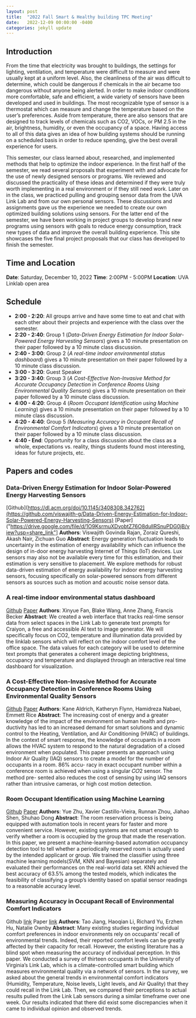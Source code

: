 ```yaml
---
layout: post
title:  "2022 Fall Smart & Healthy building TPC Meeting"
date:   2022-12-09 00:00:00 -0400
categories: jekyll update
---
```


## Introduction
From the time that electricity was brought to buildings, the settings for lighting, ventilation, and temperature were difficult to measure and were usually kept at a uniform level. Also, the cleanliness of the air was difficult to determine, which could be dangerous if chemicals in the air became too dangerous without anyone being alerted. In order to make indoor conditions more comfortable, safe and efficient, a wide variety of sensors have been developed and used in buildings. The most recognizable type of sensor is a thermostat which can measure and change the temperature based on the user’s preferences. Aside from temperature, there are also sensors that are designed to track levels of chemicals such as CO2, VOCs, or PM 2.5 in the air, brightness, humidity, or even the occupancy of a space. Having access to all of this data gives an idea of how building systems should be running on a scheduled basis in order to reduce spending, give the best overall experience for users.

This semester, our class learned about, researched, and implemented methods that help to optimize the indoor experience. In the first half of the semester, we read several proposals that experiment with and advocate for the use of newly designed sensors or programs. We reviewed and discussed the practicality of these ideas and determined if they were truly worth implementing in a real environment or if they still need work. Later on in the class, we practiced pulling and grouping sensor data from the UVA Link Lab and from our own personal sensors. These discussions and assignments gave us the experience we needed to create our own optimized building solutions using sensors. For the latter end of the semester, we have been working in project groups to develop brand new programs using sensors with goals to reduce energy consumption, track new types of data and improve the overall building experience. This site showcases the five final project proposals that our class has developed to finish the semester.

## Time and Location
 **Date**: Saturday, December 10, 2022
**Time**: 2:00PM - 5:00PM
**Location**: UVA Linklab open area

## Schedule

- **2:00 - 2:20**:
All groups arrive and have some time to eat and chat with each other about their projects and experience with the class over the semester.
- **2:20 - 2:40**:
Group 1 (*Data-Driven Energy Estimation for Indoor Solar-Powered Energy Harvesting Sensors*) gives a 10 minute presentation on their paper followed by a 10 minute class discussion.
- **2:40 - 3:00**:
Group 2 (*A real-time indoor environmental status dashboard*) gives a 10 minute presentation on their paper followed by a 10 minute class discussion.
- **3:00 - 3:20**:
Guest Speaker
- **3:20 - 3:40**:
Group 3 (*A Cost-Effective Non-Invasive Method for Accurate Occupancy Detection in Conference Rooms Using Environmental Quality Sensors*) gives a 10 minute presentation on their paper followed by a 10 minute class discussion.
- **4:00 - 4:20**:
Group 4 (*Room Occupant Identification using Machine Learning*) gives a 10 minute presentation on their paper followed by a 10 minute class discussion.
- **4:20 - 4:40**:
Group 5 *(Measuring Accuracy in Occupant Recall of Environmental Comfort Indicators*) gives a 10 minute presentation on their paper followed by a 10 minute class discussion.
- **4:40 - End**:
Opportunity for a class discussion about the class as a whole, expectations vs. reality, things students found most interesting, ideas for future projects, etc.


## Papers and codes
### Data-Driven Energy Estimation for Indoor Solar-Powered Energy Harvesting Sensors
[Github](https://dl.acm.org/doi/10.1145/3408308.342762](https://github.com/viswajith-g/Data-Driven-Energy-Estimation-for-Indoor-Solar-Powered-Energy-Harvesting-Sensors)
[Paper]("https://drive.google.com/file/d/1O9KsrmuXDvobtZ76O8dullRSnuPDG0jB/view?usp=share_link"]
**Authors**: Viswajith Govinda Rajan, Zoraiz Qureshi, Akash Nair, Zichuan Guo
**Abstract**: Energy generation fluctuation leads to uncertainty in the estimation of energy availability which can influence the design of in-door energy harvesting Internet of Things (IoT) devices. Lux sensors may also not be available every time for this estimation, and their estimation is very sensitive to placement. We explore methods for robust data-driven estimation of energy availability for indoor energy harvesting sensors, focusing specifically on solar-powered sensors from different sensors as sources such as motion and acoustic noise sensor data.

### A real-time indoor environmental status dashboard
[Github](https://github.com/12-plus-1/ieq_dashboard)
[Paper](https://drive.google.com/file/d/1CPtUY79hvp_KAKulfEddXntqV00pTxXF/view?usp=share_link)
**Authors**: Xinyue Fan, Blake Wang, Anne Zhang, Francis Becker
**Abstract**: We created a web interface that tracks real-time sensor data from select spaces in the Link Lab to generate text prompts for Craiyon, a free and accessible AI text to image generator. We will specifically focus on CO2, temperature and illumination data provided by the linklab sensors which will reflect on the indoor comfort level of the office space. The data values for each category will be used to determine text prompts that generates a coherent image depicting brightness, occupancy and temperature and displayed through an interactive real time dashboard for visualization.

### A Cost-Effective Non-Invasive Method for Accurate Occupancy Detection in Conference Rooms Using Environmental Quality Sensors
[Github]()
[Paper](https://drive.google.com/file/d/1WCO3tWpM7XH3Z6oL7SdGTq-0qO0omhVf/view?usp=share_link)
**Authors**: Kane Aldrich, Katheryn Flynn, Hamidreza Nabaei, Emmett Rice
**Abstract**: The increasing cost of energy and a greater knowledge of the impact of the environment on human health and pro- ductivity has led to an increased demand for smart solutions and dynamic control to the Heating, Ventilation, and Air Conditioning (HVAC) of buildings. In the context of smart response, the knowledge of occupants in a room allows the HVAC system to respond to the natural degradation of a closed environment when populated. This paper presents an approach using Indoor Air Quality (IAQ) sensors to create a model for the number of occupants in a room. 86% accu- racy in exact occupant number within a conference room is achieved when using a singular 𝐶𝑂2 sensor. The method pre- sented also reduces the cost of sensing by using IAQ sensors rather than intrusive cameras, or high cost motion detection.

### Room Occupant Identification using Machine Learning
[Github](https://github.com/rnzhou32/SHB-Project)
[Paper](https://drive.google.com/file/d/1AMfQdLBpTrx0bSzOMcM08Mm8PRJbGT8w/view?usp=share_link)
**Authors**: Yue Zhu, Xavier Castillo-Vieira, Runnan Zhou, Jiahao Shen, Shuhao Dong
**Abstract**: The room reservation process is being equipped with automation tools in recent years for faster and more convenient service. However, existing systems are not smart enough to verify whether a room is occupied by the group that made the reservation. In this paper, we present a machine-learning-based automation occupancy detection tool to tell whether a periodically reserved room is actually used by the intended applicant or group. We trained the classifier using three machine learning models(SVM, KNN and Bayesian) separately and evaluated their performances on the real-world data set. KNN achieved the best accuracy of 63.5\% among the tested models, which indicates the feasibility of classifying a group’s identity based on spatial sensor readings to a reasonable accuracy level.

### Measuring Accuracy in Occupant Recall of Environmental Comfort Indicators
Github [link]()
Paper [link](https://drive.google.com/drive/folders/1H_5zK7ed6w3gr6vkEWPZE9FmYd0Dckxt)
**Authors**: Tao Jiang, Haoqian Li, Richard Yu, Erzhen Hu, Natalie Ownby
**Abstract**: Many existing studies regarding individual comfort preferences in indoor environments rely on occupants’ recall of environmental trends. Indeed, their reported comfort levels can be greatly affected by their capacity for recall. However, the existing literature has a blind spot when measuring the accuracy of individual perception. In this paper. We conducted a survey of thirteen occupants in the University of Virginia’s Link Lab, which is a climate-controlled smart building which measures environmental quality via a network of sensors. In the survey, we asked about the general trends in environmental comfort indicators (Humidity, Temperature, Noise levels, Light levels, and Air Quality) that they could recall in the Link Lab. Then, we compared their perceptions to actual results pulled from the Link Lab sensors during a similar timeframe over one week. Our results indicated that there did exist some discrepancies when it came to individual opinion and observed trends.
